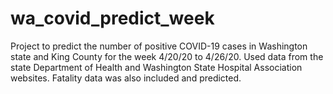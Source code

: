 # wa_covid_predict_week
Project to predict the number of positive COVID-19 cases in Washington state and King County for the week 4/20/20 to 4/26/20. Used
data from the state Department of Health and Washington State Hospital Association websites. Fatality data was also included and 
predicted.
